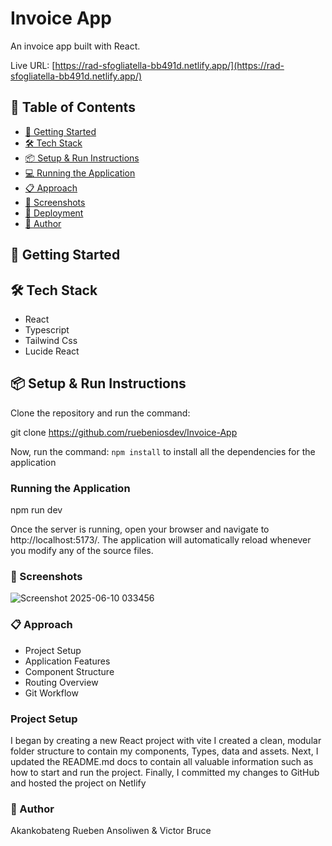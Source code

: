 # Invoice App

An invoice app built with React.

Live URL: [https://rad-sfogliatella-bb491d.netlify.app/](https://rad-sfogliatella-bb491d.netlify.app/)

## 📌 Table of Contents

- [🚀 Getting Started](#-getting-started)
- [🛠 Tech Stack](#-tech-stack)
- [📦 Setup & Run Instructions](#-setup-run-instructions)
- [💻 Running the Application](#-running-the-application)
- [📋 Approach](#-approach)
- [📸 Screenshots](#-screenshots)
- [🚀 Deployment](#-deployment)
- [👤 Author](#-author)

## 🚀 Getting Started

## 🛠 Tech Stack
- React
- Typescript
- Tailwind Css
-  Lucide React

## 📦 Setup & Run Instructions

Clone the repository and run the command:

git clone https://github.com/ruebeniosdev/Invoice-App

Now, run the command:
`npm install` to install all the dependencies for the application

### Running the Application
npm run dev

Once the server is running, open your browser and navigate to http://localhost:5173/. The application will automatically reload whenever you modify any of the source files.

### 📸 Screenshots
![Screenshot 2025-06-10 033456](https://github.com/user-attachments/assets/30d17bf5-6b52-435b-a848-20f036a23275)

### 📋 Approach
- Project Setup
- Application Features
- Component Structure
- Routing Overview
-  Git Workflow

### Project Setup
I began by creating a new React project with vite
I created a clean, modular folder structure to contain my components, Types,  data and assets. 
Next, I updated the README.md docs to contain all valuable information such as how to start and run the project.
Finally, I committed my changes to GitHub and hosted the project on Netlify 

### 👤 Author
Akankobateng Rueben Ansoliwen & Victor Bruce
